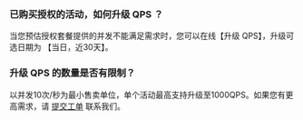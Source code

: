 
### 已购买授权的活动，如何升级 QPS ？
当您预估授权套餐提供的并发不能满足需求时，您可以在线【升级 QPS】，升级可选日期为 【当日，近30天】。
 
### 升级 QPS 的数量是否有限制？  
以并发10次/秒为最小售卖单位，单个活动最高支持升级至1000QPS。如果您有更高需求，请 [提交工单](https://console.cloud.tencent.com/workorder/category) 联系我们。

